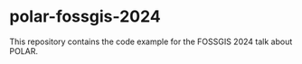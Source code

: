 # polar-fossgis-2024
This repository contains the code example for the FOSSGIS 2024 talk about POLAR.

